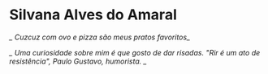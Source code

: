 # **Silvana Alves do Amaral**

*_ Cuzcuz com ovo e pizza são meus pratos favoritos_*

*_ Uma curiosidade sobre mim é que gosto de dar risadas. "Rir é um ato de resistência", Paulo Gustavo, humorista. _* 
